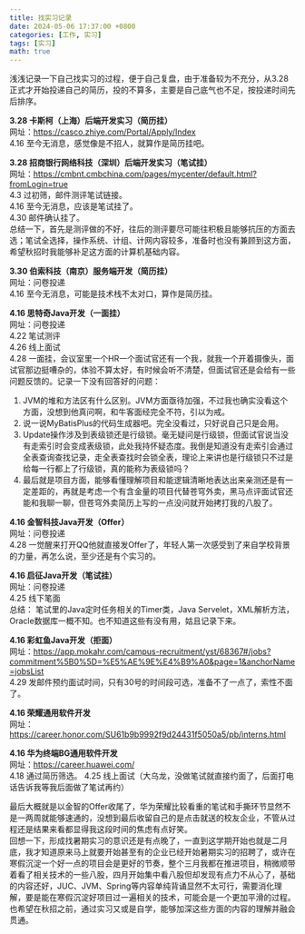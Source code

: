 ```yaml
---
title: 找实习记录
date: 2024-05-06 17:37:00 +0800
categories: [工作, 实习]
tags: [实习]
math: true
---
```


浅浅记录一下自己找实习的过程，便于自己复盘，由于准备较为不充分，从3.28正式才开始投递自己的简历，投的不算多，主要是自己底气也不足，按投递时间先后排序。

**3.28 卡斯柯（上海）后端开发实习（简历挂）**   
网址：<https://casco.zhiye.com/Portal/Apply/Index>   
4.16 至今无消息，感觉像是不招人，就算作是简历挂吧。

**3.28 招商银行网络科技（深圳）后端开发实习（笔试挂）**   
网址：<https://cmbnt.cmbchina.com/pages/mycenter/default.html?fromLogin=true>  
4.3 过初筛，邮件测评笔试链接。  
4.16 至今无消息，应该是笔试挂了。  
4.30 邮件确认挂了。  
总结一下，首先是测评做的不好，往后的测评要尽可能往积极且能够抗压的方面去选；笔试全选择，操作系统、计组、计网内容较多，准备时也没有兼顾到这方面，希望秋招时我能够补足这方面的计算机基础内容。

**3.30 伯索科技（南京）服务端开发（简历挂）**  
网址：问卷投递  
4.16 至今无消息，可能是技术栈不太对口，算作是简历挂。

**4.16 思特奇Java开发（一面挂）**  
网址：问卷投递  
4.22 笔试测评  
4.26 线上面试  
4.28 一面挂，会议室里一个HR一个面试官还有一个我，就我一个开着摄像头，面试官那边挺嘈杂的，体验不算太好，有时候会听不清楚，但面试官还是会给有一些问题反馈的。记录一下没有回答好的问题：  
1. JVM的堆和方法区有什么区别。JVM方面亟待加强，不过我也确实没看这个方面，没想到他真问啊，和牛客面经完全不符，引以为戒。
2. 说一说MyBatisPlus的代码生成器吧。完全没看过，只好说自己只是会用。
3. Update操作涉及到表级锁还是行级锁。毫无疑问是行级锁，但面试官说当没有走索引时会变成表级锁，此处我持怀疑态度。我倒是知道没有走索引会通过全表查询查找记录，走全表查找时会锁全表，理论上来讲也是行级锁只不过是给每一行都上了行级锁，真的能称为表级锁吗？
4. 最后就是项目方面，能够看懂理解项目和能逻辑清晰地表达出来亲测还是有一定差距的，再就是考虑一个有含金量的项目代替苍穹外卖，黑马点评面试官还能和我聊一聊，但苍穹外卖简历上写的一点没问就开始拷打我的八股了。

**4.16 金智科技Java开发（Offer）**  
网址：问卷投递    
4.28 一觉醒来打开QQ他就直接发Offer了，年轻人第一次感受到了来自学校背景的力量，再怎么说，至少还是有个实习的。

**4.16 启征Java开发（笔试挂）**  
网址：问卷投递  
4.25 线下笔面  
总结：
笔试里的Java定时任务相关的Timer类，Java Servelet，XML解析方法，Oracle数据库一概不知。也不知道这些有没有用，姑且记录下来。

**4.16 彩虹鱼Java开发（拒面）**  
网址：<https://app.mokahr.com/campus-recruitment/yst/68367#/jobs?commitment%5B0%5D=%E5%AE%9E%E4%B9%A0&page=1&anchorName=jobsList>  
4.29 发邮件预约面试时间，只有30号的时间段可选，准备不了一点了，索性不面了。

**4.16 荣耀通用软件开发**  
网址：<https://career.honor.com/SU61b9b9992f9d24431f5050a5/pb/interns.html>

**4.16 华为终端BG通用软件开发**  
网址：<https://career.huawei.com/>  
4.18 通过简历筛选。 
4.25 线上面试（大乌龙，没做笔试就直接约面了，后面打电话告诉我等我后面做了笔试再约）

最后大概就是以金智的Offer收尾了，华为荣耀比较看重的笔试和手撕环节显然不是一两周就能够速通的，没想到最后收留自己的是点击就送的校友企业，不管从过程还是结果来看都显得我这段时间的焦虑有点好笑。  
回想一下，形成找暑期实习的意识还是有点晚了，一直到这学期开始也就是二月底，我才知道原来马上就要开始甚至有的企业已经开始暑期实习的招聘了，或许在寒假沉淀一个好一点的项目会是更好的节奏，整个三月我都在推进项目，稍微顺带着看了相关技术的一些八股，四月开始集中看八股但却发现有点力不从心了，基础的内容还好，JUC、JVM、Spring等内容单纯背诵显然不太可行，需要消化理解，要是能在寒假沉淀好项目过一遍相关的技术，可能会是一个更加平滑的过程。也希望在秋招之前，通过实习又或是自学，能够加深这些方面的内容的理解并融会贯通。